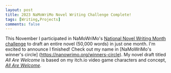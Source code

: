 ```yaml
---
layout: post
title: 2023 NaMoWriMo Novel Writing Challenge Complete!
tags: [Writing,Projects]
comments: false
---
```

This November I participated in NaMoWriMo's [National Novel Writing Month challenge](https://nanowrimo.org/national-novel-writing-month) to draft an entire novel (50,000 words) in just one month. I'm excited to announce I finished! Check out my name in [NaMoWriMo's winner's circle] (https://nanowrimo.org/winners-circle). My novel draft titled _All Are Welcome_ is based on my itch.io video game characters and concept, [_All Are Welcome_](https://decolfutures.itch.io/all-are-welcome).


